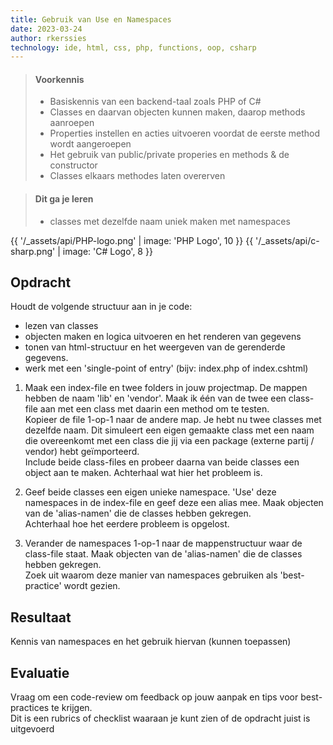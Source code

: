 ```yaml
---
title: Gebruik van Use en Namespaces  
date: 2023-03-24
author: rkerssies
technology: ide, html, css, php, functions, oop, csharp
---
```



> #### Voorkennis
> * Basiskennis van een backend-taal zoals PHP of C#
> * Classes en daarvan objecten kunnen maken, daarop methods aanroepen
> * Properties instellen en acties uitvoeren voordat de eerste method wordt aangeroepen
> * Het gebruik van public/private properies en methods & de constructor
> * Classes elkaars methodes laten overerven


> #### Dit ga je leren
> * classes met dezelfde naam uniek maken met namespaces

{{ '/_assets/api/PHP-logo.png' | image: 'PHP Logo', 10 }}
{{ '/_assets/api/c-sharp.png' | image: 'C# Logo', 8 }}

## Opdracht
Houdt de volgende structuur aan in je code:
* lezen van classes
* objecten maken en logica uitvoeren en het renderen van gegevens
* tonen van html-structuur en het weergeven van de gerenderde gegevens.
* werk met een 'single-point of entry' (bijv: index.php of index.cshtml)

1. Maak een index-file en twee folders in jouw projectmap. De mappen hebben de naam 'lib' en 'vendor'.
   Maak ik één van de twee een class-file aan met een class met daarin een method om te testen.<br>
   Kopieer de file 1-op-1 naar de andere map. Je hebt nu twee classes met dezelfde naam.
   Dit simuleert een eigen gemaakte class met een naam die overeenkomt met een class die jij via een package (externe partij / vendor)
   hebt geïmporteerd.<br>
   Include beide class-files en probeer daarna van beide classes een object aan te maken. Achterhaal wat hier het probleem is.

2. Geef beide classes een eigen unieke namespace. 'Use' deze namespaces in de index-file en geef deze een alias mee.
   Maak objecten van de 'alias-namen' die de classes hebben gekregen.<br>
   Achterhaal hoe het eerdere probleem is opgelost.

3. Verander de namespaces 1-op-1 naar de mappenstructuur waar de class-file staat.
   Maak objecten van de 'alias-namen' die de classes hebben gekregen.<br>
   Zoek uit waarom deze manier van namespaces gebruiken als 'best-practice' wordt gezien.

## Resultaat
Kennis van namespaces en het gebruik hiervan (kunnen toepassen)

## Evaluatie
Vraag om een code-review om feedback op jouw aanpak en tips voor best-practices te krijgen.<br>
Dit is een rubrics of checklist waaraan je kunt zien of de opdracht juist is uitgevoerd
